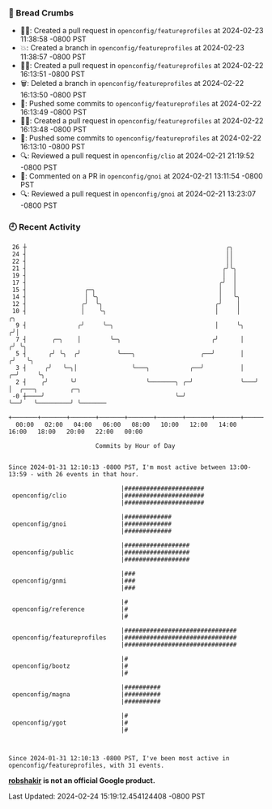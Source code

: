 ### 🍞 Bread Crumbs

 * ✍🏼: Created a pull request in `openconfig/featureprofiles` at 2024-02-23 11:38:58 -0800 PST
 * 💥: Created a branch in `openconfig/featureprofiles` at 2024-02-23 11:38:57 -0800 PST
 * ✍🏼: Created a pull request in `openconfig/featureprofiles` at 2024-02-22 16:13:51 -0800 PST
 * 🗑: Deleted a branch in `openconfig/featureprofiles` at 2024-02-22 16:13:50 -0800 PST
 * 🚢: Pushed some commits to `openconfig/featureprofiles` at 2024-02-22 16:13:49 -0800 PST
 * ✍🏼: Created a pull request in `openconfig/featureprofiles` at 2024-02-22 16:13:48 -0800 PST
 * 🚢: Pushed some commits to `openconfig/featureprofiles` at 2024-02-22 16:13:10 -0800 PST
 * 🔍: Reviewed a pull request in  `openconfig/clio` at 2024-02-21 21:19:52 -0800 PST
 * 💬: Commented on a PR in  `openconfig/gnoi` at 2024-02-21 13:11:54 -0800 PST
 * 🔍: Reviewed a pull request in  `openconfig/gnoi` at 2024-02-21 13:23:07 -0800 PST

### 🕘 Recent Activity
```
 26 ┼                                                       ╭╮
 24 ┤                                                       ││
 22 ┤                                                       ││
 21 ┤                                                      ╭╯╰╮
 19 ┤                                                      │  │
 17 ┤                                                     ╭╯  │
 15 ┤                ╭─╮                                  │   │
 14 ┤                │ ╰╮                                 │   ╰╮
 12 ┤               ╭╯  ╰╮                               ╭╯    │
 10 ┤               │    ╰╮                              │     │         ╭╮
  9 ┤              ╭╯     ╰─╮                            │     ╰╮       ╭╯│
  7 ┤       ╭─╮    │        ╰─╮                         ╭╯      │      ╭╯ ╰╮
  5 ┤      ╭╯ ╰╮  ╭╯          ╰───╮                  ╭──╯       │     ╭╯   ╰╮
  3 ┤     ╭╯   ╰─╮│               ╰───╮           ╭──╯          │   ╭─╯     ╰╮
  2 ┤    ╭╯      ╰╯                   ╰───────╮ ╭─╯             ╰───╯        │  ╭───╮         ╭─╮
 -0 ┼────╯                                    ╰─╯                            ╰──╯   ╰─────────╯ ╰───────
    +───────+───────+───────+───────+───────+───────+───────+───────+───────+───────+───────+───────+────
  00:00   02:00   04:00   06:00   08:00   10:00   12:00   14:00   16:00   18:00   20:00   22:00   00:00   

						Commits by Hour of Day


Since 2024-01-31 12:10:13 -0800 PST, I'm most active between 13:00-13:59 - with 26 events in that hour.

```



```
                               |######################
 openconfig/clio               |######################
                               |######################

                               |#############
 openconfig/gnoi               |#############
                               |#############

                               |##################
 openconfig/public             |##################
                               |##################

                               |###
 openconfig/gnmi               |###
                               |###

                               |#
 openconfig/reference          |#
                               |#

                               |###############################
 openconfig/featureprofiles    |###############################
                               |###############################

                               |#
 openconfig/bootz              |#
                               |#

                               |##########
 openconfig/magna              |##########
                               |##########

                               |#
 openconfig/ygot               |#
                               |#



Since 2024-01-31 12:10:13 -0800 PST, I've been most active in openconfig/featureprofiles, with 31 events.

```
**[robshakir](mailto:robjs@google.com) is not an official Google product.**  


Last Updated: 2024-02-24 15:19:12.454124408 -0800 PST
